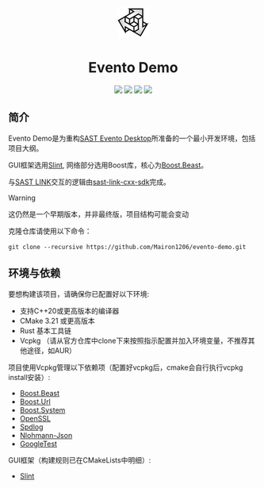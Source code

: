 <div align=center>
    <img width=64 src="app_icon.svg">
</div>

<h1 align=center>Evento Demo</h1>

<p align="center">
    <img src="https://img.shields.io/badge/license-MIT-blue.svg">
    <img src="https://img.shields.io/badge/gui-slint-blueviolet">
    <img src="https://img.shields.io/badge/lang-C%2B%2B20-yellow.svg">
    <img src="https://img.shields.io/badge/platform-windows%20%7C%20macos%20%7C%20linux-lightgreen.svg">
</p>

## 简介

Evento Demo是为重构[SAST Evento Desktop](https://github.com/NJUPT-SAST/SAST-Evento-Desktop)所准备的一个最小开发环境，包括项目大纲。

GUI框架选用[Slint](https://slint.dev/), 网络部分选用Boost库，核心为[Boost.Beast](https://www.boost.org/doc/libs/1_85_0/libs/beast/doc/html/index.html)。

与[SAST LINK](https://github.com/NJUPT-SAST/sast-link-backend)交互的逻辑由[sast-link-cxx-sdk](https://github.com/Serein207/sast-link-cxx-sdk)完成。

> [!WARNING]
>
> 这仍然是一个早期版本，并非最终版，项目结构可能会变动

克隆仓库请使用以下命令：
```shell
git clone --recursive https://github.com/Mairon1206/evento-demo.git
```

## 环境与依赖
要想构建该项目，请确保你已配置好以下环境:

- 支持C++20或更高版本的编译器
- CMake 3.21 或更高版本
- Rust 基本工具链
- Vcpkg （请从官方仓库中clone下来按照指示配置并加入环境变量，不推荐其他途径，如AUR）

项目使用Vcpkg管理以下依赖项（配置好vcpkg后，cmake会自行执行vcpkg install安装）:

- [Boost.Beast](https://github.com/boostorg/beast)
- [Boost.Url](https://github.com/boostorg/url)
- [Boost.System](https://github.com/boostorg/system)
- [OpenSSL](https://github.com/openssl/openssl)
- [Spdlog](https://github.com/gabime/spdlog)
- [Nlohmann-Json](https://github.com/nlohmann/json)
- [GoogleTest](https://github.com/google/googletest)

GUI框架（构建规则已在CMakeLists中明细）:

- [Slint](https://github.com/slint-ui/slint)